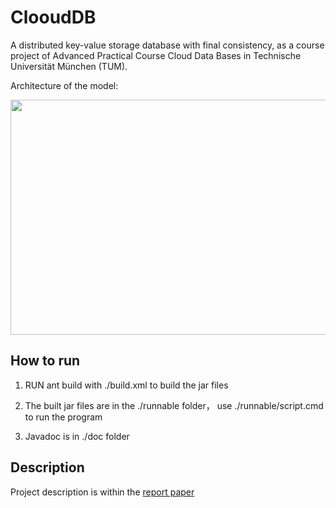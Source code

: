 # ClooudDB
A distributed key-value storage database with final consistency, as a course project of Advanced Practical Course Cloud Data Bases in Technische Universität München (TUM).

Architecture of the model: 
<p align="center"><img src="https://github.com/yanghanxy/ClooudDB/blob/master/report/overview.png" height="376" width="892"></p>


## How to run
1. RUN ant build with ./build.xml to build the jar files

2. The built jar files are in the ./runnable folder，
    use ./runnable/script.cmd to run the program

3. Javadoc is in ./doc folder

## Description
Project description is within the [report paper](https://github.com/yanghanxy/ClooudDB/blob/master/report/Cloud_Database.pdf)
